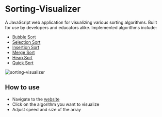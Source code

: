 # Sorting-Visualizer

A JavaScript web application for visualizing various sorting algorithms. Built for use by developers and educators alike. Implemented algorithms include:

- [Bubble Sort](https://en.wikipedia.org/wiki/Bubble_sort)
- [Selection Sort](https://en.wikipedia.org/wiki/Selection_sort)
- [Insertion Sort](https://en.wikipedia.org/wiki/Insertion_sort)
- [Merge Sort](https://en.wikipedia.org/wiki/Merge_sort)
- [Heap Sort](https://en.wikipedia.org/wiki/Heapsort)
- [Quick Sort](https://en.wikipedia.org/wiki/Quicksort)

![sorting-visualizer](https://user-images.githubusercontent.com/75438874/189711642-85ee09ed-e1a1-4586-9d03-fe7272b3980e.png)


## How to use

- Navigate to the [website](https://syed-abbas19.github.io/Sorting-Visualizer/)
- Click on the algorithm you want to visualize
- Adjust speed and size of the array

